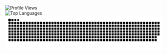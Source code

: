 <div style="display: flex; justify-content: space-between;">
  <div">
    <a href="https://www.youtube.com/watch?v=xvFZjo5PgG0" style="text-decoration: none;">
      <img height=25 align="top" src="https://komarev.com/ghpvc/?username=1Cezzo&style=plastic&color=blueviolet" alt="Profile Views" />
    </a>
  </div>
  <div>
    <a href="https://www.youtube.com/watch?v=xvFZjo5PgG0" style="text-decoration: none;">
      <img height=500 align="bottom" src="https://github-readme-stats.vercel.app/api/top-langs/?username=1Cezzo&langs_count=9&card_width=320" alt="Top Languages" />
    </a>
  </div>
</div>

<div>
  <img src="https://raw.githubusercontent.com/1Cezzo/1Cezzo/output/snake.svg" alt="Snake animation" />
</div>
